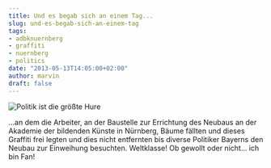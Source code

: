```yaml
---
title: Und es begab sich an einem Tag...
slug: und-es-begab-sich-an-einem-tag
tags:
- adbknuernberg
- graffiti
- nuernberg
- politics
date: "2013-05-13T14:05:00+02:00"
author: marvin
draft: false
---
```

![Politik ist die größte Hure](/images/8733846581_195ce38edf_b.jpg)

...an dem die Arbeiter, an der Baustelle zur Errichtung des Neubaus an
der Akademie der bildenden Künste in Nürnberg, Bäume fällten und dieses
Graffiti frei legten und dies nicht entfernten bis diverse Politiker
Bayerns den Neubau zur Einweihung besuchten. Weltklasse! Ob gewollt oder
nicht... ich bin Fan!